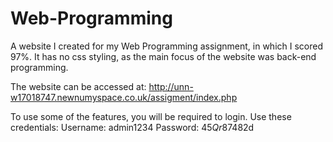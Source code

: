 # Web-Programming
A website I created for my Web Programming assignment, in which I scored 97%. It has no css styling, as the main focus of the website was back-end programming.  

The website can be accessed at: http://unn-w17018747.newnumyspace.co.uk/assigment/index.php

To use some of the features, you will be required to login. Use these credentials:
Username: admin1234
Password: 45$Qr87$482d

